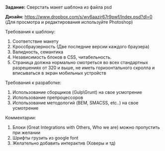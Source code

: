 **Задание:** Сверстать макет шаблона из файла psd

**Дизайн:** https://www.dropbox.com/s/wv6aazjr67r9pwf/Index.psd?dl=0
(Для просмотра и редактирования используйте Photoshop)

Требования к шаблону:
1. Соответствие макету
2. Кроссбраузерность (Две последние версии каждого браузера)
3. Валидность, семантика
4. Независимость блоков в CSS, читабельность.
5. Страница должна нормально смотреться во всех стандартных разрешениях от 320 и выше, не иметь горизонтального скролла и вписываться в экран мобильных устройств

Требования к разработке:
1. Использование сборщиков (Gulp\Grunt) на свое усмотрение
2. Использование препроцессоров
3. Использование методологий (BEM, SMACSS, etc..) на свое усмотрение

Комментарии:
1. Блоки (Great Integrations with Others, Who we are) можно пропустить при желании
2. Шрифты грузить из google font
3. Желательно добавить интерактив (Ховеры и тд)
